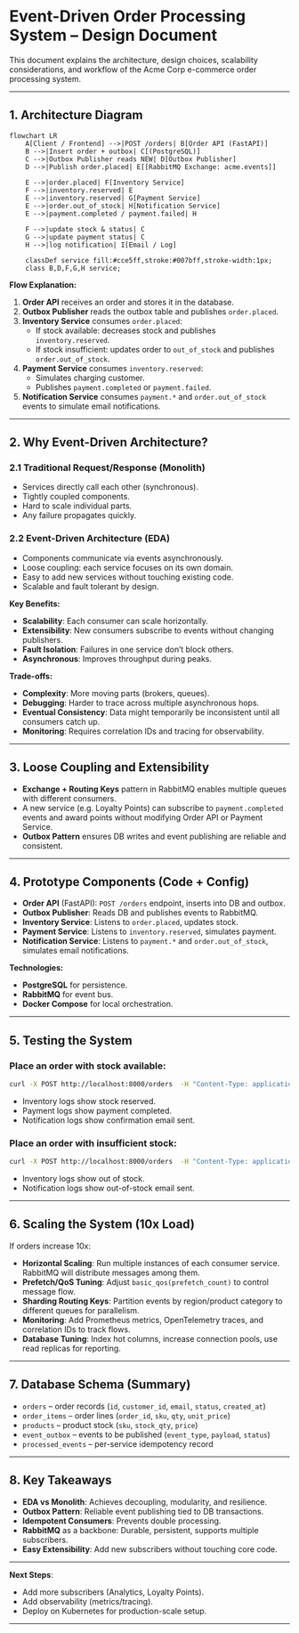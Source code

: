 # Event-Driven Order Processing System – Design Document

This document explains the architecture, design choices, scalability considerations, and workflow of the Acme Corp e-commerce order processing system.

---

## 1. Architecture Diagram

```mermaid
flowchart LR
    A[Client / Frontend] -->|POST /orders| B[Order API (FastAPI)]
    B -->|Insert order + outbox| C[(PostgreSQL)]
    C -->|Outbox Publisher reads NEW| D[Outbox Publisher]
    D -->|Publish order.placed| E[[RabbitMQ Exchange: acme.events]]

    E -->|order.placed| F[Inventory Service]
    F -->|inventory.reserved| E
    E -->|inventory.reserved| G[Payment Service]
    E -->|order.out_of_stock| H[Notification Service]
    E -->|payment.completed / payment.failed| H

    F -->|update stock & status| C
    G -->|update payment status| C
    H -->|log notification| I[Email / Log]

    classDef service fill:#cce5ff,stroke:#007bff,stroke-width:1px;
    class B,D,F,G,H service;
```

**Flow Explanation:**

1. **Order API** receives an order and stores it in the database.
2. **Outbox Publisher** reads the outbox table and publishes `order.placed`.
3. **Inventory Service** consumes `order.placed`:
   - If stock available: decreases stock and publishes `inventory.reserved`.
   - If stock insufficient: updates order to `out_of_stock` and publishes `order.out_of_stock`.
4. **Payment Service** consumes `inventory.reserved`:
   - Simulates charging customer.
   - Publishes `payment.completed` or `payment.failed`.
5. **Notification Service** consumes `payment.*` and `order.out_of_stock` events to simulate email notifications.

---

## 2. Why Event-Driven Architecture?

### 2.1 Traditional Request/Response (Monolith)
- Services directly call each other (synchronous).
- Tightly coupled components.
- Hard to scale individual parts.
- Any failure propagates quickly.

### 2.2 Event-Driven Architecture (EDA)
- Components communicate via events asynchronously.
- Loose coupling: each service focuses on its own domain.
- Easy to add new services without touching existing code.
- Scalable and fault tolerant by design.

**Key Benefits:**
- **Scalability**: Each consumer can scale horizontally.
- **Extensibility**: New consumers subscribe to events without changing publishers.
- **Fault Isolation**: Failures in one service don’t block others.
- **Asynchronous**: Improves throughput during peaks.

**Trade-offs:**
- **Complexity**: More moving parts (brokers, queues).
- **Debugging**: Harder to trace across multiple asynchronous hops.
- **Eventual Consistency**: Data might temporarily be inconsistent until all consumers catch up.
- **Monitoring**: Requires correlation IDs and tracing for observability.

---

## 3. Loose Coupling and Extensibility

- **Exchange + Routing Keys** pattern in RabbitMQ enables multiple queues with different consumers.
- A new service (e.g. Loyalty Points) can subscribe to `payment.completed` events and award points without modifying Order API or Payment Service.
- **Outbox Pattern** ensures DB writes and event publishing are reliable and consistent.

---

## 4. Prototype Components (Code + Config)

- **Order API** (FastAPI): `POST /orders` endpoint, inserts into DB and outbox.
- **Outbox Publisher**: Reads DB and publishes events to RabbitMQ.
- **Inventory Service**: Listens to `order.placed`, updates stock.
- **Payment Service**: Listens to `inventory.reserved`, simulates payment.
- **Notification Service**: Listens to `payment.*` and `order.out_of_stock`, simulates email notifications.

**Technologies:**
- **PostgreSQL** for persistence.
- **RabbitMQ** for event bus.
- **Docker Compose** for local orchestration.

---

## 5. Testing the System

### Place an order with stock available:
```bash
curl -X POST http://localhost:8000/orders  -H "Content-Type: application/json"  -d '{"customer_id":"C100","email":"c100@example.com","items":[{"sku":"TSHIRT-BLK-M","qty":1}]}'
```

- Inventory logs show stock reserved.
- Payment logs show payment completed.
- Notification logs show confirmation email sent.

### Place an order with insufficient stock:
```bash
curl -X POST http://localhost:8000/orders  -H "Content-Type: application/json"  -d '{"customer_id":"C200","email":"c200@example.com","items":[{"sku":"TSHIRT-GRY-S","qty":999}]}'
```

- Inventory logs show out of stock.
- Notification logs show out-of-stock email sent.

---

## 6. Scaling the System (10x Load)

If orders increase 10x:
- **Horizontal Scaling**: Run multiple instances of each consumer service. RabbitMQ will distribute messages among them.
- **Prefetch/QoS Tuning**: Adjust `basic_qos(prefetch_count)` to control message flow.
- **Sharding Routing Keys**: Partition events by region/product category to different queues for parallelism.
- **Monitoring**: Add Prometheus metrics, OpenTelemetry traces, and correlation IDs to track flows.
- **Database Tuning**: Index hot columns, increase connection pools, use read replicas for reporting.

---

## 7. Database Schema (Summary)

- `orders` – order records (`id`, `customer_id`, `email`, `status`, `created_at`)
- `order_items` – order lines (`order_id`, `sku`, `qty`, `unit_price`)
- `products` – product stock (`sku`, `stock_qty`, `price`)
- `event_outbox` – events to be published (`event_type`, `payload`, `status`)
- `processed_events` – per-service idempotency record

---

## 8. Key Takeaways

- **EDA vs Monolith**: Achieves decoupling, modularity, and resilience.
- **Outbox Pattern**: Reliable event publishing tied to DB transactions.
- **Idempotent Consumers**: Prevents double processing.
- **RabbitMQ** as a backbone: Durable, persistent, supports multiple subscribers.
- **Easy Extensibility**: Add new subscribers without touching core code.

---

**Next Steps**:
- Add more subscribers (Analytics, Loyalty Points).
- Add observability (metrics/tracing).
- Deploy on Kubernetes for production-scale setup.

---
